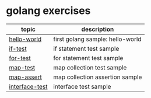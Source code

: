 # golang exercises

|topic|description|
|----|----|
|[hello-world](./hello-world/hello_world.go)|first golang sample: hello-world|
|[if-test](./if-test/if_test.go)|if statement test sample|
|[for-test](./for-test/for_test.go)|for statement test sample|
|[map-test](./map-test/map_test.go)|map collection test sample|
|[map-assert](./map-assert/map_assert.go)|map collection assertion sample|
|[interface-test](./interface-test/interface_test.go)|interface test sample|

